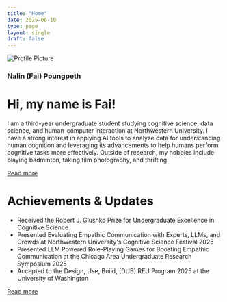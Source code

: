 ```yaml
---
title: "Home"
date: 2025-06-10
type: page
layout: single
draft: false
---
```


<link rel="stylesheet" href="/css/extended/custom.css">
<link rel="stylesheet" href="https://cdnjs.cloudflare.com/ajax/libs/font-awesome/6.5.1/css/all.min.css" integrity="sha512-DTOQO9RWCH3ppGqcWaEA1BIZOC6xxalwEsw9c2QQeAIftl+Vegovlnee1c9QX4TctnWMn13TZye+giMm8e2LwA==" crossorigin="anonymous" referrerpolicy="no-referrer" />


<div class="container">
    <!-- Side Column -->
    <div class="side-column">
        <div class="profile-img-wrapper">
            <img src="/images/Fai_01.jpg" alt="Profile Picture" class="profile-img">
        </div>
        <h3 class="contact-heading">Nalin (Fai) Poungpeth</h3>
        <!-- Social Icons -->
        <div class="social-icons">
            <!-- Email Icon -->
            <a href="mailto:faipoungpeth@gmail.com" target="_blank">
                <i class="fa-solid fa-envelope"></i>
            </a>
            <!-- LinkedIn Icon -->
            <a href="https://www.linkedin.com/in/fai-poungpeth" target="_blank">
                <i class="fab fa-linkedin"></i>
            </a>
            <!-- Github Icon -->
            <a href="https://github.com/Fai-Poungpeth" target="_blank">
                <i class="fab fa-github"></i>
            </a>
        </div>
    </div>
    <!-- Main Content -->
    <div class="main-content">
        <h1>Hi, my name is Fai!</h1>
        <p>
            I am a third-year undergraduate student studying cognitive science, data science, and human-computer interaction at Northwestern University. 
            I have a strong interest in applying AI tools to analyze data for understanding human cognition and leveraging its advancements to help humans perform cognitive tasks more effectively. 
            Outside of research, my hobbies include playing badminton, taking film photography, and thrifting.
        </p>
        <p style = "margin-bottom: 40px;">
            <a href="/research/">Read more</a>
        </p>
        <h1>Achievements & Updates</h1>
        <ul>
            <li>Received the Robert J. Glushko Prize for Undergraduate Excellence in Cognitive Science</li>
            <li>Presented Evaluating Empathic Communication with Experts, LLMs, and Crowds at Northwestern University's Cognitive Science Festival 2025</li>
            <li>Presented LLM Powered Role-Playing Games for Boosting Empathic Communication at the Chicago Area Undergraduate Research Symposium 2025</li>
            <li>Accepted to the Design, Use, Build, (DUB) REU Program 2025 at the University of Washington</li>
        </ul>
        <p>
            <a href="/achievements/">Read more</a>
        </p>
    </div>
</div>